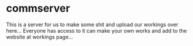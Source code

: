 # commserver
This is a server for us to make some shit and upload our workings over here...
Everyone has access to it can make your own works and add to the website at workings page...
